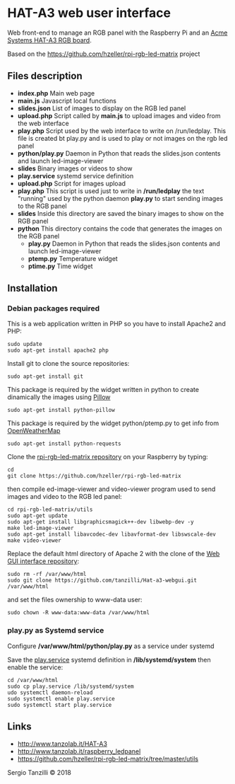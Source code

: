 # HAT-A3 web user interface

Web front-end to manage an RGB panel with the Raspberry Pi and an [Acme Systems 
HAT-A3 RGB board](http://www.tanzolab.it/HAT-A3).

Based on the  https://github.com/hzeller/rpi-rgb-led-matrix project

## Files description

* __index.php__ Main web page
* __main.js__ Javascript local functions
* __slides.json__ List of images to display on the RGB led panel
* __upload.php__ Script called by __main.js__ to upload images and video from the web interface
* __play.php__ Script used by the web interface to write on /run/ledplay. This file is created bt play.py and is used to play or not images on the rgb led panel
* __python/play.py__ Daemon in Python that reads the slides.json contents and launch led-image-viewer
* __slides__ Binary images or videos to show
* __play.service__ systemd service definition
* __upload.php__ Script for images upload
* __play.php__ This script is used just to write in __/run/ledplay__ the text "running" used by the python daemon __play.py__ to start sending images to the RGB panel
* __slides__ Inside this directory are saved the binary images to show on the RGB panel
* __python__ This directory contains the code that generates the images on the RGB panel
	* __play.py__ Daemon in Python that reads the slides.json contents and launch led-image-viewer
	* __ptemp.py__ Temperature widget
	* __ptime.py__ Time widget

## Installation

### Debian packages required

This is a web application written in PHP so you have to install Apache2 and PHP: 

	sudo update
	sudo apt-get install apache2 php

Install git to clone the source repositories:

	sudo apt-get install git

This package is required by the widget written in python to create dinamically the images using [Pillow](https://python-pillow.org/)

	sudo apt-get install python-pillow

This package is required by the widget python/ptemp.py to get info from [OpenWeatherMap](https://openweathermap.org/)

	sudo apt-get install python-requests

Clone the [rpi-rgb-led-matrix repository](https://github.com/hzeller/rpi-rgb-led-matrix) 
on your Raspberry by typing:

	cd
	git clone https://github.com/hzeller/rpi-rgb-led-matrix 

then compile ed-image-viewer and video-viewer program used to send images and video
to the RGB led panel:

	cd rpi-rgb-led-matrix/utils
	sudo apt-get update
	sudo apt-get install libgraphicsmagick++-dev libwebp-dev -y
	make led-image-viewer
	sudo apt-get install libavcodec-dev libavformat-dev libswscale-dev
	make video-viewer	

Replace the default html directory of Apache 2 with the clone of 
the [Web GUI interface repository](https://github.com/tanzilli/Hat-a3-webgui):

	sudo rm -rf /var/www/html
	sudo git clone https://github.com/tanzilli/Hat-a3-webgui.git /var/www/html

and set the files ownership to www-data user:

	sudo chown -R www-data:www-data /var/www/html

### play.py as Systemd service

Configure __/var/www/html/python/play.py__ as a service under systemd

Save the [play.service](play.service) systemd definition in __/lib/systemd/system__ then
enable the service:

	cd /var/www/html
	sudo cp play.service /lib/systemd/system
	udo systemctl daemon-reload
	sudo systemctl enable play.service	
	sudo systemctl start play.service	

## Links
	
* http://www.tanzolab.it/HAT-A3
* http://www.tanzolab.it/raspberry_ledpanel
* https://github.com/hzeller/rpi-rgb-led-matrix/tree/master/utils

Sergio Tanzilli &copy; 2018
